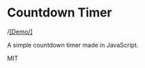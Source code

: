 # Countdown Timer

/[[Demo/]](http://httpster.io/henna/)

A simple countdown timer made in JavaScript.

MIT 
